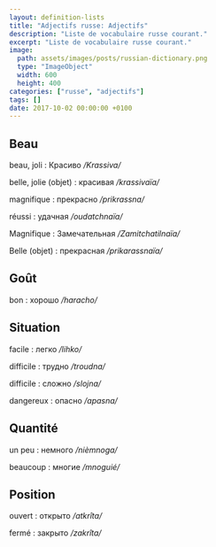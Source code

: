 ```yaml
---
layout: definition-lists
title: "Adjectifs russe: Adjectifs"
description: "Liste de vocabulaire russe courant."
excerpt: "Liste de vocabulaire russe courant."
image:
  path: assets/images/posts/russian-dictionary.png
  type: "ImageObject"
  width: 600
  height: 400
categories: ["russe", "adjectifs"]
tags: []
date: 2017-10-02 00:00:00 +0100
---
```


## Beau

beau, joli
: Красиво
*/Krassiva/*

belle, jolie (objet)
: красивая
*/krassivaïa/*

magnifique
: прекрасно
*/prikrassna/*

réussi
: удачная
*/oudatchnaïa/*

Magnifique
: Замечательная
*/Zamitchatilnaïa/*

Belle (objet)
: прекрасная
*/prikarassnaïa/*


## Goût

bon
: хорошо
*/haracho/*


## Situation

facile
: легко
*/lihko/*

difficile
: трудно
*/troudna/*

difficile
: сложно
*/slojna/*

dangereux
: опасно
*/apasna/*


## Quantité

un peu
: немного
*/nièmnoga/*

beaucoup
: многие
*/mnoguié/*


## Position

ouvert
: открыто
*/atkrîta/*

fermé
: закрыто
*/zakrîta/*
